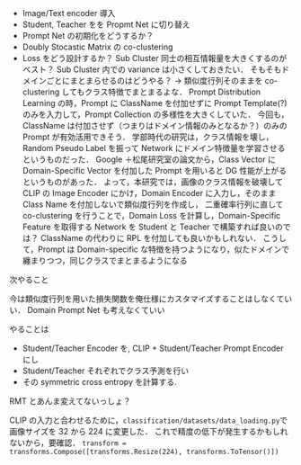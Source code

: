 <!-- 5/12 -->

- Image/Text encoder 導入
- Student, Teacher をを Propmt Net に切り替え
- Prompt Net の初期化をどうするか？
- Doubly Stocastic Matrix の co-clustering
- Loss をどう設計するか？
  Sub Cluster 同士の相互情報量を大きくするのがベスト？
  Sub Cluster 内での variance は小さくしておきたい．
  そもそもドメインごとにまとまらせるのはどうやる？
  → 類似度行列そのままを co-clustering してもクラス特徴でまとまるよな．
  Prompt Distribution Learning の時，Prompt に ClassName を付加せずに Prompt Template(?)のみを入力して，Prompt Collection の多様性を大きくしていた．
  今回も，ClassName は付加させず（つまりはドメイン情報のみとなるか？）のみの Prompt が有効活用できそう．
  学部時代の研究は，クラス情報を壊し，Random Pseudo Label を振って Network にドメイン特徴量を学習させるというものだった．
  Google ＋松尾研究室の論文から，Class Vector に Domain-Specific Vector を付加した Prompt を用いると DG 性能が上がるというものがあった．
  よって，本研究では，画像のクラス情報を破壊して CLIP の Image Encoder にかけ，Domain Encoder に入力し，そのまま Class Name を付加しないで類似度行列を作成し，
  二重確率行列に直して co-clustering を行うことで，Domain Loss を計算し，Domain-Specific Feature を取得する Network を Student と Teacher で構築すれば良いのでは？
  ClassName の代わりに RPL を付加しても良いかもしれない．
  こうして，Prompt は Domain-specific な特徴を持つようになり，似たドメインで纏まりつつ，同じクラスでまとまるようになる

<!----------------------------------------------------------------------------->
<!-- 5/13 -->

次やること

今は類似度行列を用いた損失関数を俺仕様にカスタマイズすることはしなくていい．
Domain Prompt Net も考えなくていい

やることは

- Student/Teacher Encoder を, CLIP + Student/Teacher Prompt Encoder にし
- Student/Teacher それぞれでクラス予測を行い
- その symmetric cross entropy を計算する.

RMT とあんま変えてないっしょ？

<!----------------------------------------------------------------------------->
<!-- 5/13 -->

CLIP の入力と合わせるために，`classification/datasets/data_loading.py`で画像サイズを 32 から 224 に変更した．
これで精度の低下が発生するかもしれないから，要確認．
`transform = transforms.Compose([transforms.Resize(224), transforms.ToTensor()])`
